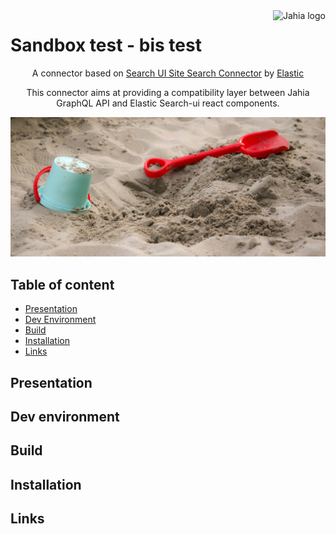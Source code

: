 <!--
    Template for Readmes, see alternatives/examples here: https://github.com/matiassingers/awesome-readme
-->
<a href="https://www.jahia.com/">
    <img src="https://www.jahia.com/files/live/sites/jahiacom/files/logo-jahia-2016.png" alt="Jahia logo" title="Jahia" align="right" height="60" />
</a>

<!--
    Project name can either be the full length project name (if there is one) or just the repo name. For example: Digital Experience Manager
-->
Sandbox test - bis test
======================

<!--
    A one-liner about the project, like a subtitle. For example: Jahia Digital Experience Manager Core
-->
<p align="center">A connector based on <a href="https://github.com/elastic/search-ui/tree/master/packages/search-ui-site-search-connector">Search UI Site Search Connector</a> by <a href="https://elastic.co">Elastic</a></p>

<!--
    A short technical description (not more than one paragraph) about the project, eventually with tech/tools/framework used.
-->
<p align="center">This connector aims at providing a compatibility layer between Jahia GraphQL API and Elastic Search-ui react components.</p>

![screenshot](./img/sandbox.jpg)

<!--
    Open Source badges, see https://shields.io/
-->

## Table of content

- [Presentation](#presentation)
- [Dev Environment](#dev-environment)
- [Build](#build)
- [Installation](#installation)
- [Links](#links)

<!--
    Not all sections are relevant for all projects. It's up to the team to decide what sections makes most sense. Objective of the readme is to serve as a technical introduction to faciliate onboarding for technical ppl (developers).
    License and contributions are detailed in their own files, no need to add too many details in the Readme.
    If the project has technical documentation stored in another location (such as a website), effort should be made not to duplicate content (since it will become outdated at some point). In that case, keep the readme instructions very brief (such as a set of CLI commands).
-->

## Presentation
<!-- 
    (Optional) Technical presentation of the project
-->

## Dev environment

<!-- 
    Instructions to help a new developer get its environment setup and understands contraints and dependencies and run tests
-->

## Build
<!-- 
    Instructions to build
-->

## Installation
<!-- 
    Instructions to install
-->

## Links
<!-- 
    Relevant links
-->
